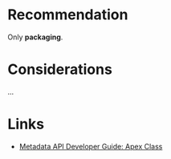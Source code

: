 # Recommendation

Only **packaging**.

# Considerations

...

# Links

- [Metadata API Developer Guide: Apex Class](https://developer.salesforce.com/docs/atlas.en-us.238.0.api_meta.meta/api_meta/meta_classes.htm)
